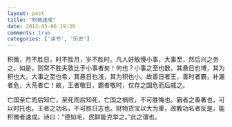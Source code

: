 ```yaml
---
layout: post
title: "积微速成"
date: 2013-05-06 19:39
comments: true
categories: ['读书', '历史']
---
```

积微，月不胜日，时不胜月，岁不胜时。凡人好敖慢小事，大事至，然后兴之务之。如是，则常不胜夫敦比于小事者矣！何也？小事之至也数，其悬日也博，其为积也大。大事之至也​希，其悬日也浅，其为积也小。故善日者王，善时者霸，补漏者危，大荒者亡！故，王者敬日，霸者敬时，仅存之国危而后戚之。

  亡国至亡而后知亡，至死而后知死，亡国之祸败，不可胜悔也。霸者之善著也，可以时托也。王者之功名，不可胜日志也。财物货宝以大为重，政教功名者反是，能积微者速成。诗曰：“德如毛，民鲜能克举之。”此之谓也。

